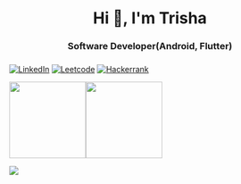 

<h1 align="center">Hi 👋, I'm Trisha</h1>
<h3 align="center">Software Developer(Android, Flutter)</h3>


### 

[![LinkedIn](https://img.shields.io/badge/LinkedIn-%230077B5.svg?logo=linkedin&logoColor=white)](https://linkedin.com/in/in/trisha-dubey-802b79157) 
[![Leetcode](https://img.shields.io/badge/LeetCode-%230077B5.svg?logo=leetcode)](https://leetcode.com/trishadubey39/) 
[![Hackerrank](https://img.shields.io/badge/Hackerrank-%230077B5.svg?logo=Hackerrank)](https://www.hackerrank.com/sweetydubey39?hr_r=1) 


<a href="https://github.com/trishadubey39"><img height="137px" src="https://github-readme-stats.vercel.app/api?username=trishadubey39&hide_title=true&hide_border=true&show_icons=true&include_all_commits=true&count_private=true&line_height=21&text_color=000&icon_color=000&bg_color=0,ea6161,ffc64d,fffc4d,52fa5a&theme=graywhite" /><!-- wi*quL3fcV --><img height="137px" src="https://github-readme-stats.vercel.app/api/top-langs/?username=trishadubey39&hide=html&hide_title=true&hide_border=true&layout=compact&langs_count=6&exclude_repo=comp426,Redventures-Movie-Quotes&text_color=000&icon_color=fff&bg_color=0,52fa5a,4dfcff,c64dff&theme=graywhite" /></a>


![](https://quotes-github-readme.vercel.app/api?type=horizontal&theme=dark)




